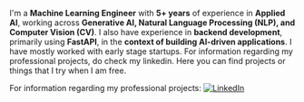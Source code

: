 I'm a **Machine Learning Engineer** with **5+ years** of experience in **Applied AI**, working across **Generative AI, Natural Language Processing (NLP), and Computer Vision (CV)**. I also have experience in **backend development**, primarily using **FastAPI**, in the **context of building AI-driven applications**. I have mostly worked with early stage startups. For information regarding my professional projects, do check my linkedin. Here you can find projects or things that I try when I am free.

For information regarding my professional projects: <a href="https://www.linkedin.com/in/mayankladdha31/" target="_blank"><img src="https://img.shields.io/badge/LinkedIn-%230077B5.svg?&style=flat-square&logo=linkedin&logoColor=white" alt="LinkedIn"></a>


